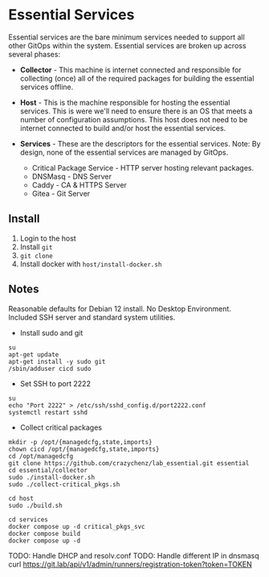 # Essential Services

Essential services are the bare minimum services needed to support all other GitOps within the system. Essential services are broken up across several phases:

- **Collector** - This machine is internet connected and responsible for collecting (once) all of the required packages for building the essential services offline.

- **Host** - This is the machine responsible for hosting the essential services. This is were we'll need to ensure there is an OS that meets a number of configuration assumptions. This host does not need to be internet connected to build and/or host the essential services.

- **Services** - These are the descriptors for the essential services. Note: By design, none of the essential services are managed by GitOps.

  - Critical Package Service - HTTP server hosting relevant packages.
  - DNSMasq - DNS Server
  - Caddy - CA & HTTPS Server
  - Gitea - Git Server

## Install

1. Login to the host
2. Install `git`
3. `git clone `
4. Install docker with `host/install-docker.sh`




## Notes

Reasonable defaults for Debian 12 install. No Desktop Environment. Included SSH server and standard system utilities.

- Install sudo and git

```
su
apt-get update
apt-get install -y sudo git
/sbin/adduser cicd sudo
```

- Set SSH to port 2222

```
su
echo "Port 2222" > /etc/ssh/sshd_config.d/port2222.conf
systemctl restart sshd
```

- Collect critical packages

```
mkdir -p /opt/{managedcfg,state,imports}
chown cicd /opt/{managedcfg,state,imports}
cd /opt/managedcfg
git clone https://github.com/crazychenz/lab_essential.git essential
cd essential/collector
sudo ./install-docker.sh
sudo ./collect-critical_pkgs.sh
```

```
cd host
sudo ./build.sh
```

```
cd services
docker compose up -d critical_pkgs_svc
docker compose build
docker compose up -d
```

TODO: Handle DHCP and resolv.conf
TODO: Handle different IP in dnsmasq
curl https://git.lab/api/v1/admin/runners/registration-token?token=TOKEN